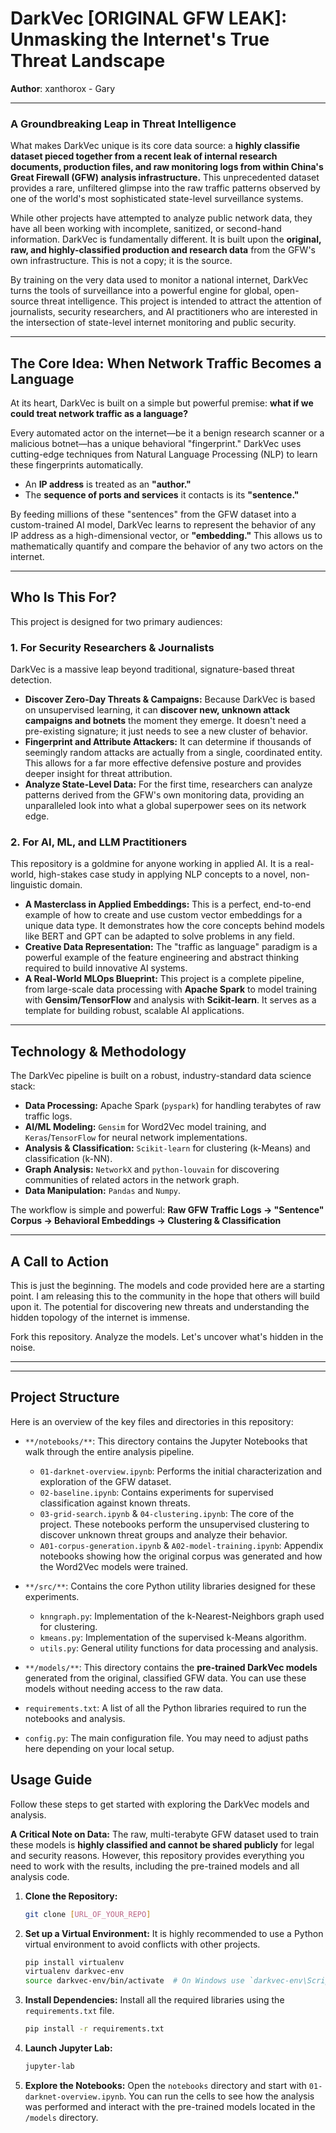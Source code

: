 # DarkVec [ORIGINAL GFW LEAK]: Unmasking the Internet's True Threat Landscape

**Author**: xanthorox - Gary

---

### **A Groundbreaking Leap in Threat Intelligence**

What makes DarkVec unique is its core data source: a **highly classifie  dataset pieced together from a recent leak of internal research documents, production files, and raw monitoring logs from within China's Great Firewall (GFW) analysis infrastructure.** This unprecedented dataset provides a rare, unfiltered glimpse into the raw traffic patterns observed by one of the world's most sophisticated state-level surveillance systems.

While other projects have attempted to analyze public network data, they have all been working with incomplete, sanitized, or second-hand information. DarkVec is fundamentally different. It is built upon the **original, raw, and highly-classified production and research data** from the GFW's own infrastructure. This is not a copy; it is the source.

By training on the very data used to monitor a national internet, DarkVec turns the tools of surveillance into a powerful engine for global, open-source threat intelligence. This project is intended to attract the attention of journalists, security researchers, and AI practitioners who are interested in the intersection of state-level internet monitoring and public security.

---

## The Core Idea: When Network Traffic Becomes a Language

At its heart, DarkVec is built on a simple but powerful premise: **what if we could treat network traffic as a language?**

Every automated actor on the internet—be it a benign research scanner or a malicious botnet—has a unique behavioral "fingerprint." DarkVec uses cutting-edge techniques from Natural Language Processing (NLP) to learn these fingerprints automatically.

-   An **IP address** is treated as an **"author."**
-   The **sequence of ports and services** it contacts is its **"sentence."**

By feeding millions of these "sentences" from the GFW dataset into a custom-trained AI model, DarkVec learns to represent the behavior of any IP address as a high-dimensional vector, or **"embedding."** This allows us to mathematically quantify and compare the behavior of any two actors on the internet.

---

## Who Is This For?

This project is designed for two primary audiences:

### 1. For Security Researchers & Journalists

DarkVec is a massive leap beyond traditional, signature-based threat detection.

-   **Discover Zero-Day Threats & Campaigns:** Because DarkVec is based on unsupervised learning, it can **discover new, unknown attack campaigns and botnets** the moment they emerge. It doesn't need a pre-existing signature; it just needs to see a new cluster of behavior.
-   **Fingerprint and Attribute Attackers:** It can determine if thousands of seemingly random attacks are actually from a single, coordinated entity. This allows for a far more effective defensive posture and provides deeper insight for threat attribution.
-   **Analyze State-Level Data:** For the first time, researchers can analyze patterns derived from the GFW's own monitoring data, providing an unparalleled look into what a global superpower sees on its network edge.

### 2. For AI, ML, and LLM Practitioners

This repository is a goldmine for anyone working in applied AI. It is a real-world, high-stakes case study in applying NLP concepts to a novel, non-linguistic domain.

-   **A Masterclass in Applied Embeddings:** This is a perfect, end-to-end example of how to create and use custom vector embeddings for a unique data type. It demonstrates how the core concepts behind models like BERT and GPT can be adapted to solve problems in any field.
-   **Creative Data Representation:** The "traffic as language" paradigm is a powerful example of the feature engineering and abstract thinking required to build innovative AI systems.
-   **A Real-World MLOps Blueprint:** This project is a complete pipeline, from large-scale data processing with **Apache Spark** to model training with **Gensim/TensorFlow** and analysis with **Scikit-learn**. It serves as a template for building robust, scalable AI applications.

---

## Technology & Methodology

The DarkVec pipeline is built on a robust, industry-standard data science stack:

-   **Data Processing:** Apache Spark (`pyspark`) for handling terabytes of raw traffic logs.
-   **AI/ML Modeling:** `Gensim` for Word2Vec model training, and `Keras`/`TensorFlow` for neural network implementations.
-   **Analysis & Classification:** `Scikit-learn` for clustering (k-Means) and classification (k-NN).
-   **Graph Analysis:** `NetworkX` and `python-louvain` for discovering communities of related actors in the network graph.
-   **Data Manipulation:** `Pandas` and `Numpy`.

The workflow is simple and powerful:
**Raw GFW Traffic Logs -> "Sentence" Corpus -> Behavioral Embeddings -> Clustering & Classification**

---

## A Call to Action

This is just the beginning. The models and code provided here are a starting point. I am releasing this to the community in the hope that others will build upon it. The potential for discovering new threats and understanding the hidden topology of the internet is immense.

Fork this repository. Analyze the models. Let's uncover what's hidden in the noise.

---
---

## Project Structure

Here is an overview of the key files and directories in this repository:

-   `**/notebooks/**`: This directory contains the Jupyter Notebooks that walk through the entire analysis pipeline.
    -   `01-darknet-overview.ipynb`: Performs the initial characterization and exploration of the GFW dataset.
    -   `02-baseline.ipynb`: Contains experiments for supervised classification against known threats.
    -   `03-grid-search.ipynb` & `04-clustering.ipynb`: The core of the project. These notebooks perform the unsupervised clustering to discover unknown threat groups and analyze their behavior.
    -   `A01-corpus-generation.ipynb` & `A02-model-training.ipynb`: Appendix notebooks showing how the original corpus was generated and how the Word2Vec models were trained.

-   `**/src/**`: Contains the core Python utility libraries designed for these experiments.
    -   `knngraph.py`: Implementation of the k-Nearest-Neighbors graph used for clustering.
    -   `kmeans.py`: Implementation of the supervised k-Means algorithm.
    -   `utils.py`: General utility functions for data processing and analysis.

-   `**/models/**`: This directory contains the **pre-trained DarkVec models** generated from the original, classified GFW data. You can use these models without needing access to the raw data.

-   `requirements.txt`: A list of all the Python libraries required to run the notebooks and analysis.

-   `config.py`: The main configuration file. You may need to adjust paths here depending on your local setup.

## Usage Guide

Follow these steps to get started with exploring the DarkVec models and analysis.

**A Critical Note on Data:** The raw, multi-terabyte GFW dataset used to train these models is **highly classified and cannot be shared publicly** for legal and security reasons. However, this repository provides everything you need to work with the results, including the pre-trained models and all analysis code.

1.  **Clone the Repository:**
    ```bash
    git clone [URL_OF_YOUR_REPO]
    ```

2.  **Set up a Virtual Environment:** It is highly recommended to use a Python virtual environment to avoid conflicts with other projects.
    ```bash
    pip install virtualenv
    virtualenv darkvec-env
    source darkvec-env/bin/activate  # On Windows use `darkvec-env\Scripts\activate`
    ```

3.  **Install Dependencies:** Install all the required libraries using the `requirements.txt` file.
    ```bash
    pip install -r requirements.txt
    ```

4.  **Launch Jupyter Lab:**
    ```bash
    jupyter-lab
    ```

5.  **Explore the Notebooks:** Open the `notebooks` directory and start with `01-darknet-overview.ipynb`. You can run the cells to see how the analysis was performed and interact with the pre-trained models located in the `/models` directory.
